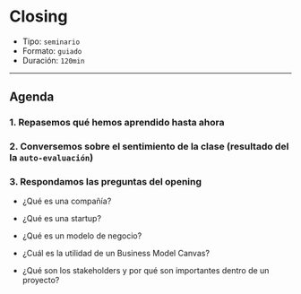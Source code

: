 # Closing

- Tipo: `seminario`
- Formato: `guiado`
- Duración: `120min`

***

## Agenda

### 1. Repasemos qué hemos aprendido hasta ahora

### 2. Conversemos sobre el sentimiento de la clase (resultado del la `auto-evaluación`)

### 3. Respondamos las preguntas del opening

- ¿Qué es una compañía?

- ¿Qué es una startup?

- ¿Qué es un modelo de negocio?

- ¿Cuál es la utilidad de un Business Model Canvas?

- ¿Qué son los stakeholders y por qué son importantes dentro de un proyecto?